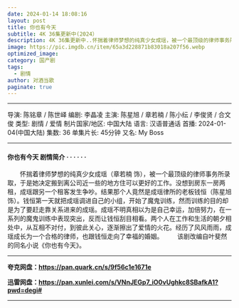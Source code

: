 ```yaml
---
date: 2024-01-14 18:08:16
layout: post
title: 你也有今天
subtitle: 4K 36集更新中(2024）
description: 4K 36集更新中..怀揣着律师梦想的纯真少女成瑶，被一个最顶级的律师事务所录取，于是她决定搬到离公司近一些的地方住可以更好的工作。没想到房东一房两租，成瑶跟另一个租客发生争吵...
image: https://pic.imgdb.cn/item/65a3d228871b83018a207f56.webp
optimized_image: 
category: 国产剧
tags:
  - 剧情
author: 对酒当歌
paginate: true
---
```


---

导演: 陈铭章 / 陈世峄
编剧: 李晶凌
主演: 陈星旭 / 章若楠 / 陈小纭 / 李俊贤 / 合文俊
类型: 剧情 / 爱情
制片国家/地区: 中国大陆
语言: 汉语普通话
首播: 2024-01-04(中国大陆)
集数: 36
单集片长: 45分钟
又名: My Boss

---

#### 你也有今天 剧情简介 · · · · · ·

　　怀揣着律师梦想的纯真少女成瑶（章若楠 饰），被一个最顶级的律师事务所录取，于是她决定搬到离公司近一些的地方住可以更好的工作。没想到房东一房两租，成瑶跟另一个租客发生争吵。结果那个人竟然是成瑶律所的老板钱恒（陈星旭 饰）。钱恒第一天就把成瑶调进自己的小组，开始了魔鬼训练，然而训练的目的却是为了要赶走靠关系进来的成瑶。成瑶不明真相以为是自己幸运，加倍努力，在一系列的魔鬼训练中表现突出，反而让钱恒刮目相看。两个人在工作和生活的朝夕相处中，从互相不对付，到彼此关心，逐渐擦出了爱情的火花。经历了风风雨雨，成瑶成长为一个合格的律师，也跟钱恒走向了幸福的婚姻。
　　该剧改编自叶斐然的同名小说《你也有今天》。

---

**夸克网盘：<https://pan.quark.cn/s/9f56c1e1671e>**

**迅雷网盘：<https://pan.xunlei.com/s/VNnJEGp7_iO0vUghkc8SBafkA1?pwd=degi#>**

---
